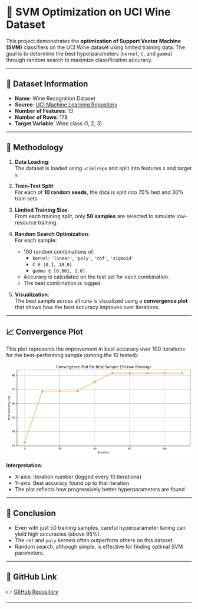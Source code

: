# 🍷 SVM Optimization on UCI Wine Dataset

This project demonstrates the **optimization of Support Vector Machine (SVM)** classifiers on the UCI Wine dataset using limited training data. The goal is to determine the best hyperparameters (`kernel`, `C`, and `gamma`) through random search to maximize classification accuracy.

---

## 📁 Dataset Information

- **Name**: Wine Recognition Dataset  
- **Source**: [UCI Machine Learning Repository](https://archive.ics.uci.edu/ml/datasets/wine)
- **Number of Features**: 13  
- **Number of Rows**: 178  
- **Target Variable**: Wine class (1, 2, 3)

---

## 🧪 Methodology

1. **Data Loading**:  
   The dataset is loaded using `ucimlrepo` and split into features `X` and target `y`.

2. **Train-Test Split**:  
   For each of **10 random seeds**, the data is split into 70% test and 30% train sets.

3. **Limited Training Size**:  
   From each training split, only **50 samples** are selected to simulate low-resource training.

4. **Random Search Optimization**:  
   For each sample:
   - 100 random combinations of:
     - `kernel`: `'linear'`, `'poly'`, `'rbf'`, `'sigmoid'`
     - `C ∈ [0.1, 10.0]`
     - `gamma ∈ [0.001, 1.0]`
   - Accuracy is calculated on the test set for each combination.
   - The best combination is logged.

5. **Visualization**:  
   The best sample across all runs is visualized using a **convergence plot** that shows how the best accuracy improves over iterations.

---


## 📈 Convergence Plot

This plot represents the improvement in best accuracy over 100 iterations for the best-performing sample (among the 10 tested):

![Convergence Plot](output.png)

**Interpretation**:
- X-axis: Iteration number (logged every 10 iterations)
- Y-axis: Best accuracy found up to that iteration
- The plot reflects how progressively better hyperparameters are found

---

## 📌 Conclusion

- Even with just 50 training samples, careful hyperparameter tuning can yield high accuracies (above 95%).
- The `rbf` and `poly` kernels often outperform others on this dataset.
- Random search, although simple, is effective for finding optimal SVM parameters.

---

## 📎 GitHub Link

👉 [GitHub Repository](https://github.com/your-username/your-repo-name)

---
